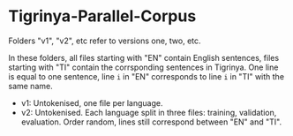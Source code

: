 # Tigrinya-Parallel-Corpus

Folders "v1", "v2", etc refer to versions one, two, etc.

In these folders, all files starting with "EN" contain English sentences, files starting with "TI" contain the corrsponding sentences in Tigrinya. One line is equal to one sentence, line `i` in "EN" corresponds to line `i` in "TI" with the same name.

 * v1: Untokenised, one file per language.
 * v2: Untokenised. Each language split in three files: training, validation, evaluation. Order random, lines still correspond between "EN" and "TI". 

